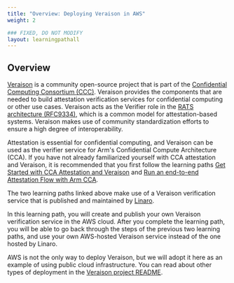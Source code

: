 ```yaml
---
title: "Overview: Deploying Veraison in AWS"
weight: 2

### FIXED, DO NOT MODIFY
layout: learningpathall
---
```


## Overview
[Veraison](https://github.com/veraison) is a community open-source project that is part of the [Confidential Computing Consortium (CCC)](https://confidentialcomputing.io). Veraison provides the components that are needed to build attestation verification services for confidential computing or other use cases. Veraison acts as the Verifier role in the [RATS architecture (RFC9334)](https://datatracker.ietf.org/doc/rfc9334/), which is a common model for attestation-based systems. Veraison makes use of community standardization efforts to ensure a high degree of interoperability.

Attestation is essential for confidential computing, and Veraison can be used as the verifier service for Arm's Confidential Compute Architecture (CCA). If you have not already familiarized yourself with CCA attestation and Veraison, it is recommended that you first follow the learning paths [Get Started with CCA Attestation and Veraison](https://learn.arm.com/learning-paths/servers-and-cloud-computing/cca-veraison/) and [Run an end-to-end Attestation Flow with Arm CCA](https://learn.arm.com/learning-paths/servers-and-cloud-computing/cca-essentials/).

The two learning paths linked above make use of a Veraison verification service that is published and maintained by [Linaro](https://www.linaro.org).

In this learning path, you will create and publish your own Veraison verification service in the AWS cloud. After you complete the learning path, you will be able to go back through the steps of the previous two learning paths, and use your own AWS-hosted Veraison service instead of the one hosted by Linaro.

AWS is not the only way to deploy Veraison, but we will adopt it here as an example of using public cloud infrastructure. You can read about other types of deployment in the [Veraison project README](https://github.com/veraison/services?tab=readme-ov-file#services).
